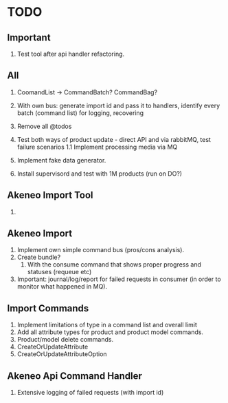# TODO

## Important
1. Test tool after api handler refactoring.

## All
1. CoomandList -> CommandBatch? CommandBag?

1. With own bus: generate import id and pass it to handlers, identify every batch (command list) for logging, recovering

1. Remove all @todos
1. Test both ways of product update - direct API and via rabbitMQ, test failure scenarios
    1.1 Implement processing media via MQ
1. Implement fake data generator.
1. Install supervisord and test with 1M products (run on DO?)

## Akeneo Import Tool

1.

## Akeneo Import
1. Implement own simple command bus (pros/cons analysis).
1. Create bundle?
    1. With the consume command that shows proper progress and statuses (requeue etc)
1. Important: journal/log/report for failed requests in consumer (in order to monitor what happened in MQ).


## Import Commands

1. Implement limitations of type in a command list and overall limit
1. Add all attribute types for product and product model commands.
1. Product/model delete commands.
1. CreateOrUpdateAttribute
1. CreateOrUpdateAttributeOption


## Akeneo Api Command Handler

1. Extensive logging of failed requests (with import id)


